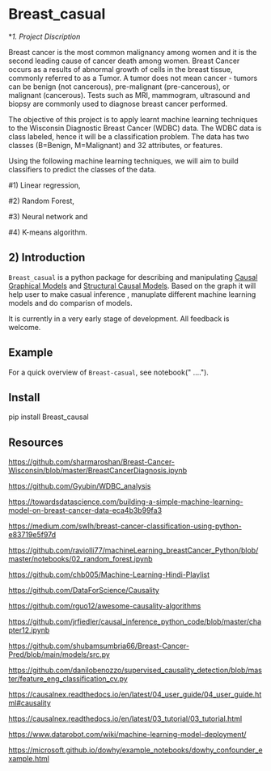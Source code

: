 
# Breast_casual


**1. Project Discription*

Breast cancer is the most common malignancy among women and it is the second leading cause of cancer death among women.
Breast Cancer occurs as a results of abnormal growth of cells in the breast tissue, commonly referred to as a Tumor. 
A tumor does not mean cancer - tumors can be benign (not cancerous), pre-malignant (pre-cancerous), or malignant (cancerous).
 Tests such as MRI, mammogram, ultrasound and biopsy are commonly used to diagnose breast cancer performed.

The objective of this project is to apply learnt machine learning techniques to the Wisconsin Diagnostic Breast Cancer (WDBC) data. The WDBC data is class labeled, hence it will be a classification problem. The data has two classes (B=Benign, M=Malignant) and 32 attributes, or features.

Using the following machine learning techniques, we will aim to build classifiers to predict the classes of the data. 

#1) Linear regression,

#2) Random Forest, 

 #3) Neural network and 

#4) K-means algorithm.

## 2) Introduction

`Breast_casual` is a python package for describing and manipulating [Causal Graphical Models](https://en.wikipedia.org/wiki/Causal_graph) and [Structural Causal Models](https://en.wikipedia.org/wiki/Structural_equation_modeling). Based on the graph it will help user to make casual inference , manuplate different machine learning models and do comparisn of models.

It is currently in a very early stage of development. All feedback is welcome.


## Example

For a quick overview of `Breast-casual`, see notebook("  ....").

## Install

pip install Breast_causal

## Resources

https://github.com/sharmaroshan/Breast-Cancer-Wisconsin/blob/master/BreastCancerDiagnosis.ipynb

https://github.com/Gyubin/WDBC_analysis

https://towardsdatascience.com/building-a-simple-machine-learning-model-on-breast-cancer-data-eca4b3b99fa3

https://medium.com/swlh/breast-cancer-classification-using-python-e83719e5f97d

https://github.com/raviolli77/machineLearning_breastCancer_Python/blob/master/notebooks/02_random_forest.ipynb

https://github.com/chb005/Machine-Learning-Hindi-Playlist

https://github.com/DataForScience/Causality

https://github.com/rguo12/awesome-causality-algorithms

https://github.com/jrfiedler/causal_inference_python_code/blob/master/chapter12.ipynb

https://github.com/shubamsumbria66/Breast-Cancer-Pred/blob/main/models/src.py

https://github.com/danilobenozzo/supervised_causality_detection/blob/master/feature_eng_classification_cv.py

https://causalnex.readthedocs.io/en/latest/04_user_guide/04_user_guide.html#causality

https://causalnex.readthedocs.io/en/latest/03_tutorial/03_tutorial.html

https://www.datarobot.com/wiki/machine-learning-model-deployment/

https://microsoft.github.io/dowhy/example_notebooks/dowhy_confounder_example.html



